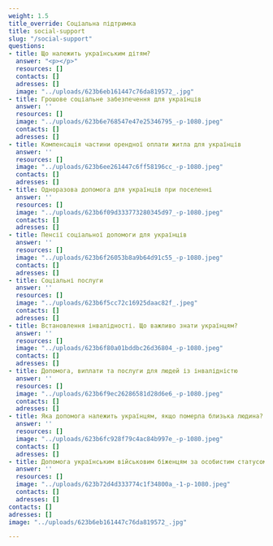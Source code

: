```yaml
---
weight: 1.5
title_override: Соціальна підтримка
title: social-support
slug: "/social-support"
questions:
- title: Що належить українським дітям?
  answer: "<p></p>"
  resources: []
  contacts: []
  adresses: []
  image: "../uploads/623b6eb161447c76da819572_.jpg"
- title: Грошове соціальне забезпечення для українців
  answer: ''
  resources: []
  image: "../uploads/623b6e768547e47e25346795_-p-1080.jpeg"
  contacts: []
  adresses: []
- title: Компенсація частини орендної оплати житла для українців
  answer: ''
  resources: []
  image: "../uploads/623b6ee261447c6ff58196cc_-p-1080.jpeg"
  contacts: []
  adresses: []
- title: Одноразова допомога для українців при поселенні
  answer: ''
  resources: []
  image: "../uploads/623b6f09d333773280345d97_-p-1080.jpeg"
  contacts: []
  adresses: []
- title: Пенсії соціальної допомоги для українців
  answer: ''
  resources: []
  image: "../uploads/623b6f26053b8a9b64d91c55_-p-1080.jpeg"
  contacts: []
  adresses: []
- title: Соціальні послуги
  answer: ''
  resources: []
  image: "../uploads/623b6f5cc72c16925daac82f_.jpeg"
  contacts: []
  adresses: []
- title: Встановлення інвалідності. Що важливо знати українцям?
  answer: ''
  resources: []
  image: "../uploads/623b6f80a01bddbc26d36804_-p-1080.jpeg"
  contacts: []
  adresses: []
- title: Допомога, виплати та послуги для людей із інвалідністю
  answer: ''
  resources: []
  image: "../uploads/623b6f9ec26286581d28d6e6_-p-1080.jpeg"
  contacts: []
  adresses: []
- title: Яка допомога належить українцям, якщо померла близька людина?
  answer: ''
  resources: []
  image: "../uploads/623b6fc928f79c4ac84b997e_-p-1080.jpeg"
  contacts: []
  adresses: []
- title: Допомога українським військовим біженцям за особистим статусом
  answer: ''
  resources: []
  image: "../uploads/623b72d4d333774c1f34800a_-1-p-1080.jpeg"
  contacts: []
  adresses: []
contacts: []
adresses: []
image: "../uploads/623b6eb161447c76da819572_.jpg"

---
```

